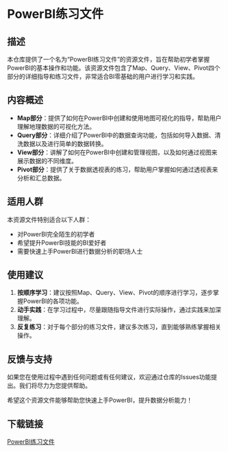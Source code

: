 # PowerBI练习文件

## 描述
本仓库提供了一个名为“PowerBI练习文件”的资源文件，旨在帮助初学者掌握PowerBI的基本操作和功能。该资源文件包含了Map、Query、View、Pivot四个部分的详细指导和练习文件，非常适合BI零基础的用户进行学习和实践。

## 内容概述
- **Map部分**：提供了如何在PowerBI中创建和使用地图可视化的指导，帮助用户理解地理数据的可视化方法。
- **Query部分**：详细介绍了PowerBI中的数据查询功能，包括如何导入数据、清洗数据以及进行简单的数据转换。
- **View部分**：讲解了如何在PowerBI中创建和管理视图，以及如何通过视图来展示数据的不同维度。
- **Pivot部分**：提供了关于数据透视表的练习，帮助用户掌握如何通过透视表来分析和汇总数据。

## 适用人群
本资源文件特别适合以下人群：
- 对PowerBI完全陌生的初学者
- 希望提升PowerBI技能的BI爱好者
- 需要快速上手PowerBI进行数据分析的职场人士

## 使用建议
1. **按顺序学习**：建议按照Map、Query、View、Pivot的顺序进行学习，逐步掌握PowerBI的各项功能。
2. **动手实践**：在学习过程中，尽量跟随指导文件进行实际操作，通过实践来加深理解。
3. **反复练习**：对于每个部分的练习文件，建议多次练习，直到能够熟练掌握相关操作。

## 反馈与支持
如果您在使用过程中遇到任何问题或有任何建议，欢迎通过仓库的Issues功能提出。我们将尽力为您提供帮助。

希望这个资源文件能够帮助您快速上手PowerBI，提升数据分析能力！

## 下载链接

[PowerBI练习文件](https://pan.quark.cn/s/6f9e66e7a0b8)